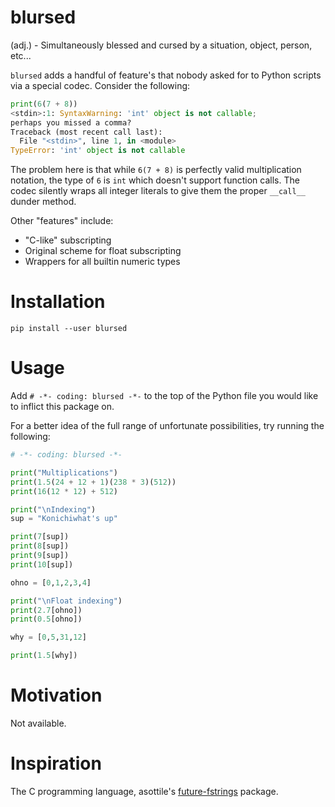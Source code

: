 # blursed 

(adj.) - Simultaneously blessed and cursed by a situation, object, person, etc...

`blursed` adds a handful of feature's that nobody asked for to Python scripts via a special codec. Consider the following:

```python
print(6(7 + 8))
<stdin>:1: SyntaxWarning: 'int' object is not callable;
perhaps you missed a comma?
Traceback (most recent call last):
  File "<stdin>", line 1, in <module>
TypeError: 'int' object is not callable
```

The problem here is that while `6(7 + 8)` is perfectly valid multiplication notation, the type of `6` is `int` which doesn't support function calls. The codec silently wraps all integer literals to give them the proper `__call__` dunder method.

Other "features" include:
* "C-like" subscripting
* Original scheme for float subscripting
* Wrappers for all builtin numeric types


# Installation

`pip install --user blursed`

# Usage

Add `# -*- coding: blursed -*-` to the top of the Python file you would like to inflict this package on.

For a better idea of the full range of unfortunate possibilities, try running the following:

```python
# -*- coding: blursed -*-

print("Multiplications")
print(1.5(24 + 12 + 1)(238 * 3)(512))
print(16(12 * 12) + 512)

print("\nIndexing")
sup = "Konichiwhat's up"

print(7[sup])
print(8[sup])
print(9[sup])
print(10[sup])

ohno = [0,1,2,3,4]

print("\nFloat indexing")
print(2.7[ohno])
print(0.5[ohno])

why = [0,5,31,12]

print(1.5[why])
```

# Motivation

Not available.

# Inspiration

The C programming language, asottile's [future-fstrings](https://github.com/asottile/future-fstrings) package.
